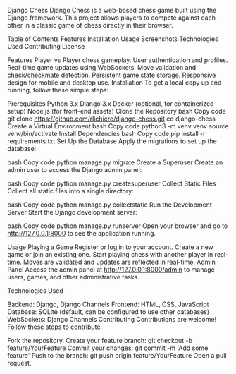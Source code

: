 Django Chess
Django Chess is a web-based chess game built using the Django framework. This project allows players to compete against each other in a classic game of chess directly in their browser.

Table of Contents
Features
Installation
Usage
Screenshots
Technologies Used
Contributing
License


Features
Player vs Player chess gameplay.
User authentication and profiles.
Real-time game updates using WebSockets.
Move validation and check/checkmate detection.
Persistent game state storage.
Responsive design for mobile and desktop use.
Installation
To get a local copy up and running, follow these simple steps:

Prerequisites
Python 3.x
Django 3.x
Docker (optional, for containerized setup)
Node.js (for front-end assets)
Clone the Repository
bash
Copy code
git clone https://github.com/rlichiere/django-chess.git
cd django-chess
Create a Virtual Environment
bash
Copy code
python3 -m venv venv
source venv/bin/activate
Install Dependencies
bash
Copy code
pip install -r requirements.txt
Set Up the Database
Apply the migrations to set up the database:

bash
Copy code
python manage.py migrate
Create a Superuser
Create an admin user to access the Django admin panel:

bash
Copy code
python manage.py createsuperuser
Collect Static Files
Collect all static files into a single directory:

bash
Copy code
python manage.py collectstatic
Run the Development Server
Start the Django development server:

bash
Copy code
python manage.py runserver
Open your browser and go to http://127.0.0.1:8000 to see the application running.

Usage
Playing a Game
Register or log in to your account.
Create a new game or join an existing one.
Start playing chess with another player in real-time.
Moves are validated and updates are reflected in real-time.
Admin Panel
Access the admin panel at http://127.0.0.1:8000/admin to manage users, games, and other administrative tasks.


Technologies Used

Backend: Django, Django Channels
Frontend: HTML, CSS, JavaScript
Database: SQLite (default, can be configured to use other databases)
WebSockets: Django Channels
Contributing
Contributions are welcome! Follow these steps to contribute:

Fork the repository.
Create your feature branch: git checkout -b feature/YourFeature
Commit your changes: git commit -m 'Add some feature'
Push to the branch: git push origin feature/YourFeature
Open a pull request.
